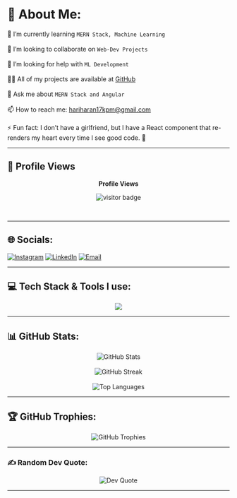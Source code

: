 # 💫 About Me:
🌱 I’m currently learning `MERN Stack, Machine Learning`<br><br>
👯 I’m looking to collaborate on `Web-Dev Projects`<br><br>
🤝 I’m looking for help with `ML Development`<br><br>
👨‍💻 All of my projects are available at [GitHub](https://github.com/Hack-Hero-17)<br><br>
💬 Ask me about `MERN Stack and Angular`<br><br>
📫 How to reach me: hariharan17kpm@gmail.com<br><br>
⚡ Fun fact: I don’t have a girlfriend, but I have a React component that re-renders my heart every time I see good code. 💙

---

## 👀 Profile Views
<p align="center"><b>Profile Views</b></p>
<p align="center"><img src="https://profile-counter.glitch.me/hack-hero-17/count.svg" alt="visitor badge"/></p>
<br/>

---

## 🌐 Socials:
[![Instagram](https://img.shields.io/badge/Instagram-%23E4405F.svg?style=for-the-badge&logo=Instagram&logoColor=white)](https://instagram.com/_rizin.phoenix_) 
[![LinkedIn](https://img.shields.io/badge/LinkedIn-%230077B5.svg?style=for-the-badge&logo=linkedin&logoColor=white)](https://linkedin.com/in/hariharan-r-i-507b1a304) 
[![Email](https://img.shields.io/badge/Email-D14836?style=for-the-badge&logo=gmail&logoColor=white)](mailto:hariharan17kpm@gmail.com) 

---

## 💻 Tech Stack & Tools I use:
<p align="center">
  <a href="https://skillicons.dev">
    <img src="https://skillicons.dev/icons?i=react,angular,vue,nextjs,html,css,sass,tailwind,bootstrap,vite,js,ts,nodejs,express,mongodb,mysql,sqlite,firebase,flask,spring,java,python,c,cpp,bash,linux,git,github,postman,figma,gcp,matplotlib,numpy,pandas,opencv&perline=6" />
  </a>
</p>

---

## 📊 GitHub Stats:
<p align="center">
  <img src="https://github-readme-stats.vercel.app/api?username=hack-hero-17&theme=dark&hide_border=false&include_all_commits=false&count_private=false" alt="GitHub Stats" />
  <br><br>
  <img src="https://nirzak-streak-stats.vercel.app/?user=hack-hero-17&theme=dark&hide_border=false" alt="GitHub Streak" />
  <br><br>
  <img src="https://github-readme-stats.vercel.app/api/top-langs/?username=hack-hero-17&theme=dark&hide_border=false&include_all_commits=false&count_private=false&layout=compact" alt="Top Languages" />
</p>

---

## 🏆 GitHub Trophies:
<p align="center">
  <img src="https://github-profile-trophy.vercel.app/?username=hack-hero-17&theme=radical&no-frame=false&no-bg=false&margin-w=4" alt="GitHub Trophies" />
</p>

---

### ✍️ Random Dev Quote:
<p align="center">
  <img src="https://quotes-github-readme.vercel.app/api?type=horizontal&theme=merko" alt="Dev Quote" />
</p>

---

<!-- Proudly created with GPRM ( https://gprm.itsvg.in ) -->
